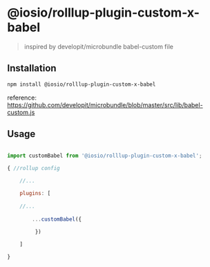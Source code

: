 # @iosio/rolllup-plugin-custom-x-babel

> inspired by developit/microbundle babel-custom file

## Installation
```sh
npm install @iosio/rolllup-plugin-custom-x-babel
```
reference: https://github.com/developit/microbundle/blob/master/src/lib/babel-custom.js

## Usage
```js

import customBabel from '@iosio/rolllup-plugin-custom-x-babel';

{ //rollup config

    //...

    plugins: [
    
    //...
    
        ...customBabel({
            
         })    

    ]   

}
```